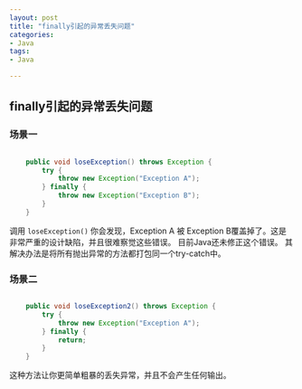 ```yaml
---
layout: post
title: "finally引起的异常丢失问题"
categories:
- Java
tags:
- Java

---
```


## finally引起的异常丢失问题

### 场景一

```Java

	public void loseException() throws Exception {
		try {
			throw new Exception("Exception A");
		} finally {
			throw new Exception("Exception B");
		}
	}

```

调用 ``` loseException() ``` 你会发现，Exception A 被 Exception B覆盖掉了。这是非常严重的设计缺陷，并且很难察觉这些错误。
目前Java还未修正这个错误。 其解决办法是将所有抛出异常的方法都打包同一个try-catch中。  

### 场景二

```Java

	public void loseException2() throws Exception {
		try {
			throw new Exception("Exception A");
		} finally {
			return;
		}
	}

```

这种方法让你更简单粗暴的丢失异常，并且不会产生任何输出。